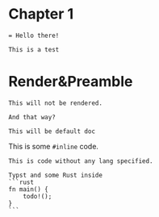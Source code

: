 # Chapter 1

```typ
= Hello there!

This is a test
```

# Render&Preamble

```typ-norender
This will not be rendered.

And that way?
```

```typ-nopreamble
This will be default doc
```

This is some `#inline` code.

```
This is code without any lang specified.
```

````typ
Typst and some Rust inside
```rust
fn main() {
    todo!();
}
```
````